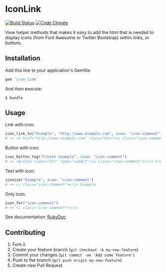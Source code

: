 # IconLink 
[![Build Status](https://secure.travis-ci.org/noroddsto/icon_link.png?branch=master)](https://travis-ci.org/noroddsto/icon_link) 
[![Code Climate](https://codeclimate.com/github/noroddsto/icon_link.png)](https://codeclimate.com/github/noroddsto/icon_link)

View helper methods that makes it easy to add the html that is needed to display icons (from Font Awesome or Twitter Bootstrap) within links, or buttons.

## Installation

Add this line to your application's Gemfile:

```ruby
gem 'icon_link'
```

And then execute:

    $ bundle

## Usage

Link with icon:

```ruby
icon_link_to("Example", "http://www.example.com", icon: "icon-comment")
# => <a href="http://www.example.com" class="btn"><i class="icon-comment"></i> Example</a>
```
Button with icon:

```ruby
icon_button_tag("Create example", icon: "icon-comment")
# => <button class="btn" type="submit"><i class="icon-comment"></i> Create example</button>
```  

Text with icon:

```ruby
iconize("Example", icon: "icon-comment")
# => <i class="icon-comment"></i> Example
```  

Only icon:

```ruby
icon_for("icon-comment")
# => <i class="icon-comment"></i>
```  

See documentation: [RubyDoc](http://rubydoc.info/github/noroddsto/icon_link/master/frames)

## Contributing

1. Fork it
2. Create your feature branch (`git checkout -b my-new-feature`)
3. Commit your changes (`git commit -am 'Add some feature'`)
4. Push to the branch (`git push origin my-new-feature`)
5. Create new Pull Request
